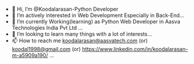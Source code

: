- 👋 Hi, I’m @Koodalarasan-Python Developer
- 👀 I’m actively interested in Web Development Especially in Back-End...
- 🌱 I’m currently Working(learning) as Python Web Developer in Aasva Technologies India Pvt Ltd ...
- 💞️ I’m looking to learn many things with a lot of interests...
- 📫 How to reach me koodalarasan@aasvatech.com (or) koodal1998@gmail.com (or) https://www.linkedin.com/in/koodalarasan-m-a5909a190/ ...

<!---
Koodalarasan-FSD/Koodalarasan-FSD is a ✨ special ✨ repository because its `README.md` (this file) appears on your GitHub profile.
You can click the Preview link to take a look at your changes.
--->
